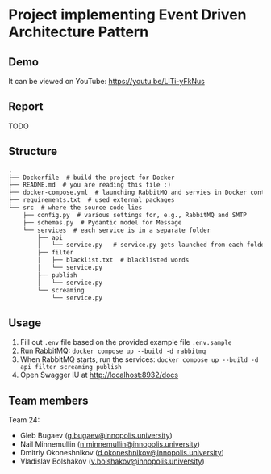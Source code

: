 # Project implementing Event Driven Architecture Pattern

## Demo

It can be viewed on YouTube: <https://youtu.be/LlTi-yFkNus>

## Report

TODO

## Structure

```txt
.
├── Dockerfile  # build the project for Docker
├── README.md  # you are reading this file :)
├── docker-compose.yml  # launching RabbitMQ and servies in Docker containers
├── requirements.txt  # used external packages
└── src  # where the source code lies
    ├── config.py  # various settings for, e.g., RabbitMQ and SMTP
    ├── schemas.py  # Pydantic model for Message
    └── services  # each service is in a separate folder
        ├── api
        │   └── service.py   # service.py gets launched from each folder
        ├── filter
        │   ├── blacklist.txt  # blacklisted words
        │   └── service.py
        ├── publish
        │   └── service.py
        └── screaming
            └── service.py
```

## Usage

1. Fill out `.env` file based on the provided example file `.env.sample`
2. Run RabbitMQ: `docker compose up --build -d rabbitmq`
3. When RabbitMQ starts, run the services: `docker compose up --build -d api filter screaming publish`
4. Open Swagger IU at <http://localhost:8932/docs>

## Team members

Team 24:

- Gleb Bugaev ([g.bugaev@innopolis.university](mailto:g.bugaev@innopolis.university))
- Nail Minnemullin ([n.minnemullin@innopolis.university](mailto:n.minnemullin@innopolis.university))
- Dmitriy Okoneshnikov ([d.okoneshnikov@innopolis.university](mailto:d.okoneshnikov@innopolis.university))
- Vladislav Bolshakov ([v.bolshakov@innopolis.university](mailto:v.bolshakov@innopolis.university))
